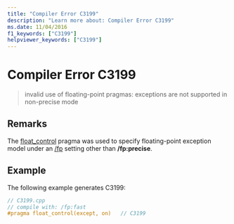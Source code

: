```yaml
---
title: "Compiler Error C3199"
description: "Learn more about: Compiler Error C3199"
ms.date: 11/04/2016
f1_keywords: ["C3199"]
helpviewer_keywords: ["C3199"]
---
```

# Compiler Error C3199

> invalid use of floating-point pragmas: exceptions are not supported in non-precise mode

## Remarks

The [float_control](../../preprocessor/float-control.md) pragma was used to specify floating-point exception model under an [/fp](../../build/reference/fp-specify-floating-point-behavior.md) setting other than **/fp:precise**.

## Example

The following example generates C3199:

```cpp
// C3199.cpp
// compile with: /fp:fast
#pragma float_control(except, on)   // C3199
```
